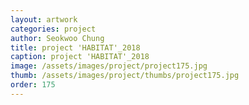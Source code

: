 ```yaml
---
layout: artwork
categories: project
author: Seokwoo Chung
title: project 'HABITAT'_2018
caption: project 'HABITAT'_2018
image: /assets/images/project/project175.jpg
thumb: /assets/images/project/thumbs/project175.jpg
order: 175
---
```

